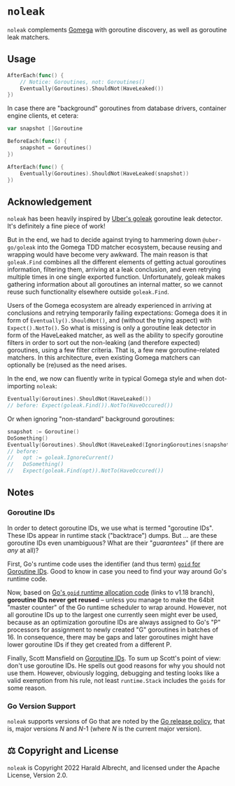 # `noleak`

`noleak` complements [Gomega](https://github.com/onsi/gomega) with goroutine
discovery, as well as goroutine leak matchers.

## Usage

```go
AfterEach(func() {
    // Notice: Goroutines, not: Goroutines()
    Eventually(Goroutines).ShouldNot(HaveLeaked())
})
```

In case there are "background" goroutines from database drivers, container
engine clients, et cetera:

```go
var snapshot []Goroutine

BeforeEach(func() {
    snapshot = Goroutines()
})

AfterEach(func() {
    Eventually(Goroutines).ShouldNot(HaveLeaked(snapshot))
})
```


## Acknowledgement

`noleak` has been heavily inspired by [Uber's
goleak](https://github.com/uber-go/goleak) goroutine leak detector. It's
definitely a fine piece of work!

But in the end, we had to decide against trying to hammering down
`@uber-go/goleak` into the Gomega TDD matcher ecosystem, because reusing and
wrapping would have become very awkward. The main reason is that `goleak.Find`
combines all the different elements of getting actual goroutines information,
filtering them, arriving at a leak conclusion, and even retrying multiple times
in one single exported function. Unfortunately, goleak makes gathering
information about all goroutines an internal matter, so we cannot reuse such
functionality elsewhere outside `goleak.Find`.

Users of the Gomega ecosystem are already experienced in arriving at conclusions
and retrying temporarily failing expectations: Gomega does it in form of
`Eventually().ShouldNot()`, and (without the trying aspect) with
`Expect().NotTo()`. So what is missing is only a goroutine leak detector in form
of the HaveLeaked matcher, as well as the ability to specify goroutine filters
in order to sort out the non-leaking (and therefore expected) goroutines, using
a few filter criteria. That is, a few new goroutine-related matchers. In this
architecture, even existing Gomega matchers can optionally be (re)used as the
need arises.

In the end, we now can fluently write in typical Gomega style and when
dot-importing `noleak`:

```go
Eventually(Goroutines).ShouldNot(HaveLeaked())
// before: Expect(goleak.Find()).NotTo(HaveOccured())
```

Or when ignoring "non-standard" background goroutines:

```go
snapshot := Goroutine()
DoSomething()
Eventually(Goroutines).ShouldNot(HaveLeaked(IgnoringGoroutines(snapshot)))
// before:
//   opt := goleak.IgnoreCurrent()
//   DoSomething()
//   Expect(goleak.Find(opt)).NotTo(HaveOccured())
```


## Notes

### Goroutine IDs

In order to detect goroutine IDs, we use what is termed "goroutine IDs". These
IDs appear in runtime stack ("backtrace") dumps. But … are these goroutine IDs
even unambiguous? What are their "_guarantees_" (if there are _any_ at all)?

First, Go's runtime code uses the identifier (and thus term) [`goid` for
Goroutine
IDs](https://github.com/golang/go/search?q=goidgen&unscoped_q=goidgen). Good to
know in case you need to find your way around Go's runtime code.

Now, based on [Go's `goid` runtime allocation
code](https://github.com/golang/go/blob/release-branch.go1.18/src/runtime/proc.go#L4130)
(links to v1.18 branch), **goroutine IDs never get reused** – unless you manage
to make the 64bit "master counter" of the Go runtime scheduler to wrap around.
However, not all goroutine IDs up to the largest one currently seen might ever
be used, because as an optimization goroutine IDs are always assigned to Go's
"P" processors for assignment to newly created "G" goroutines in batches of
16. In consequence, there may be gaps and later goroutines might have lower
goroutine IDs if they get created from a different P.

Finally, Scott Mansfield on [Goroutine
IDs](https://blog.sgmansfield.com/2015/12/goroutine-ids/). To sum up Scott's
point of view: don't use goroutine IDs. He spells out good reasons for why you
should not use them. However, obviously logging, debugging and testing looks
like a valid exemption from his rule, not least `runtime.Stack` includes the
`goids` for some reason.

### Go Version Support

`noleak` supports versions of Go that are noted by the [Go release
policy](https://golang.org/doc/devel/release.html#policy), that is, major
versions _N_ and _N_-1 (where _N_ is the current major version).

## ⚖️ Copyright and License

`noleak` is Copyright 2022 Harald Albrecht, and licensed under the Apache
License, Version 2.0.
